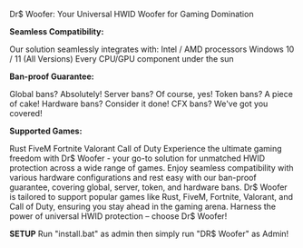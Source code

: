 Dr$ Woofer: Your Universal HWID Woofer for Gaming Domination

**Seamless Compatibility:**

Our solution seamlessly integrates with:
Intel / AMD processors
Windows 10 / 11 (All Versions)
Every CPU/GPU component under the sun

**Ban-proof Guarantee:**

Global bans? Absolutely!
Server bans? Of course, yes!
Token bans? A piece of cake!
Hardware bans? Consider it done!
CFX bans? We've got you covered!

**Supported Games:**

Rust
FiveM
Fortnite
Valorant
Call of Duty
Experience the ultimate gaming freedom with Dr$ Woofer - your go-to solution for unmatched HWID protection across a wide range of games. Enjoy seamless compatibility with various hardware configurations and rest easy with our ban-proof guarantee, covering global, server, token, and hardware bans. Dr$ Woofer is tailored to support popular games like Rust, FiveM, Fortnite, Valorant, and Call of Duty, ensuring you stay ahead in the gaming arena. Harness the power of universal HWID protection – choose Dr$ Woofer!


**SETUP**
Run "install.bat" as admin then simply run "DR$ Woofer" as Admin!
